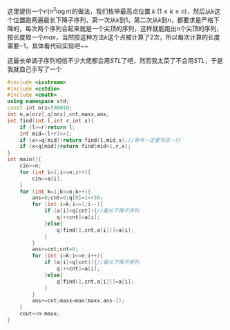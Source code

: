 这里提供一个$\mathcal{O}(n^2\log n)$的做法，我们枚举最高点位置 $k\ (1\leq k\leq n)$，然后从k这个位置跑两遍最长下降子序列，第一次从$k$到$1$，第二次从$k$到$n$，都要求是严格下降的，每次两个序列合起来就是一个尖顶的序列，这样就能跑出$n$个尖顶的序列，按长度取一个$max$，当然按这种方法$k$这个点被计算了$2$次，所以每次计算的长度需要$-1$，具体看代码实现吧~~

这最长单调子序列相信不少大佬都会用$STL$了吧，然而我太菜了不会用$STL$，于是我就自己手写了一个


```cpp
#include <iostream>
#include <cstdio>
#include <cmath>
using namespace std;
const int orz=500010;
int n,a[orz],q[orz],cnt,maxx,ans;
int find(int l,int r,int x){
	if (l>=r)return l;
	int mid=(l+r)>>1;
	if (x>=q[mid])return find(l,mid,x);//等号一定要写这一行 
	if (x<q[mid])return find(mid+1,r,x);
} 
int main(){
	cin>>n;
	for (int i=1;i<=n;i++){
		cin>>a[i];
	}
	for (int k=1;k<=n;k++){
		ans=0;cnt=0;q[0]=1<<30;
		for (int i=k;i>=1;i--){
			if (a[i]<q[cnt]){//最长下降子序列 
				q[++cnt]=a[i];
			}else{
				q[find(1,cnt,a[i])]=a[i];
			}
		}
		ans+=cnt;cnt=0;
		for (int i=k;i<=n;i++){
			if (a[i]<q[cnt]){//最长下降子序列 
				q[++cnt]=a[i];
			}else{
				q[find(1,cnt,a[i])]=a[i];
			}
		} 
		ans+=cnt;maxx=max(maxx,ans-1);
	}
	cout<<n-maxx;
} 
```

